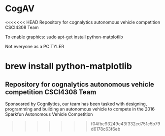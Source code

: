# CogAV
<<<<<<< HEAD
Repository for cognalytics autonomous vehicle competition CSCI4308 Team

To enable graphics: sudo apt-get install python-matplotlib

Not everyone as a PC TYLER

brew install python-matplotlib
=======
## Repository for cognalytics autonomous vehicle competition CSCI4308 Team

Sponsosred by Cognilytics, our team has been tasked with designing, programming and building an autonomous vehicle to compete in the 2016 Sparkfun Autonomous Vehicle Competition
>>>>>>> f04fbe93249c43f332cd751c5b79d6178c63f6eb
